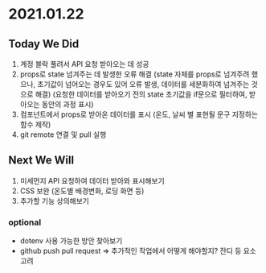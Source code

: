 # 2021.01.22

## Today We Did
 1. 계정 블락 풀려서 API 요청 받아오는 데 성공
 2. props로 state 넘겨주는 데 발생한 오류 해결 
   (state 자체를 props로 넘겨주려 했으나, 초기값이 넘어오는 경우도 있어 오류 발생, 데이터를 세분화하여 넘겨주는 것으로 해결)
   (요청한 데이터를 받아오기 전의 state 초기값을 if문으로 필터하여, 받아오는 동안의 과정 표시)
 3. 컴포넌트에서 props로 받아온 데이터를 표시
   (온도, 날씨 별 표현될 문구 지정하는 함수 제작)
 4. git remote 연결 및 pull 실행


## Next We Will
 1. 미세먼지 API 요청하여 데이터 받아와 표시해보기
 2. CSS 보완
   (온도별 배경변화, 로딩 화면 등)
 3. 추가할 기능 상의해보기


### optional
 - dotenv 사용 가능한 방안 찾아보기
 - github push pull request => 추가적인 작업에서 어떻게 해야할지? 잔디 등 요소 고려

